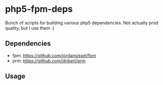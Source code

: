 php5-fpm-deps
=============

Bunch of scripts for building various php5 dependencies. Not actually prod quality, but I use them :)

Dependencies
------------

 * fpm: https://github.com/jordansissel/fpm
 * prm: https://github.com/dnbert/prm


Usage
-----


